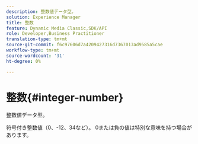 ```yaml
---
description: 整数値データ型。
solution: Experience Manager
title: 整数
feature: Dynamic Media Classic,SDK/API
role: Developer,Business Practitioner
translation-type: tm+mt
source-git-commit: f6c97606d7a4209427316d7367013ad9585a5cae
workflow-type: tm+mt
source-wordcount: '31'
ht-degree: 0%

---
```



# 整数{#integer-number}

整数値データ型。

符号付き整数値（0、-12、34など）。 0または負の値は特別な意味を持つ場合があります。

